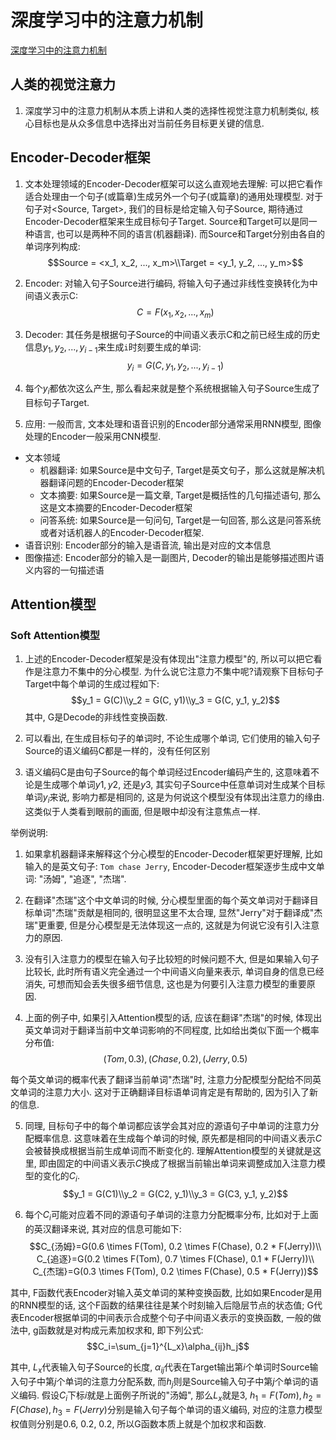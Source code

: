 # 深度学习中的注意力机制
[深度学习中的注意力机制](https://blog.csdn.net/tg229dvt5i93mxaq5a6u/article/details/78422216)


## 人类的视觉注意力
1. 深度学习中的注意力机制从本质上讲和人类的选择性视觉注意力机制类似, 核心目标也是从众多信息中选择出对当前任务目标更关键的信息.

## Encoder-Decoder框架
1. 文本处理领域的Encoder-Decoder框架可以这么直观地去理解: 可以把它看作适合处理由一个句子(或篇章)生成另外一个句子(或篇章)的通用处理模型. 对于句子对<Source, Target>, 我们的目标是给定输入句子Source, 期待通过Encoder-Decoder框架来生成目标句子Target. Source和Target可以是同一种语言, 也可以是两种不同的语言(机器翻译). 而Source和Target分别由各自的单词序列构成:
$$Source = <x_1, x_2, ..., x_m>\\Target = <y_1, y_2, ..., y_m>$$

2. Encoder: 对输入句子Source进行编码, 将输入句子通过非线性变换转化为中间语义表示C:
$$C = F(x_1, x_2, ..., x_m)$$

3. Decoder: 其任务是根据句子Source的中间语义表示C和之前已经生成的历史信息$y_1, y_2, ..., y_{i-1}$来生成`i`时刻要生成的单词:
$$y_i = G(C, y_1, y_2, ..., y_{i-1})$$

4. 每个$y_i$都依次这么产生, 那么看起来就是整个系统根据输入句子Source生成了目标句子Target. 

5. 应用: 一般而言, 文本处理和语音识别的Encoder部分通常采用RNN模型, 图像处理的Encoder一般采用CNN模型.
- 文本领域
  - 机器翻译: 如果Source是中文句子, Target是英文句子，那么这就是解决机器翻译问题的Encoder-Decoder框架
  - 文本摘要: 如果Source是一篇文章, Target是概括性的几句描述语句, 那么这是文本摘要的Encoder-Decoder框架
  - 问答系统: 如果Source是一句问句, Target是一句回答, 那么这是问答系统或者对话机器人的Encoder-Decoder框架.
- 语音识别: Encoder部分的输入是语音流, 输出是对应的文本信息
- 图像描述: Encoder部分的输入是一副图片, Decoder的输出是能够描述图片语义内容的一句描述语

## Attention模型
### Soft Attention模型
1. 上述的Encoder-Decoder框架是没有体现出"注意力模型"的, 所以可以把它看作是注意力不集中的分心模型. 为什么说它注意力不集中呢?请观察下目标句子Target中每个单词的生成过程如下:
$$y_1 = G(C)\\y_2 = G(C, y1)\\y_3 = G(C, y_1, y_2)$$
其中, G是Decode的非线性变换函数.

2. 可以看出, 在生成目标句子的单词时, 不论生成哪个单词, 它们使用的输入句子Source的语义编码C都是一样的，没有任何区别

3. 语义编码C是由句子Source的每个单词经过Encoder编码产生的, 这意味着不论是生成哪个单词$y1, y2$, 还是$y3$, 其实句子Source中任意单词对生成某个目标单词$y_i$来说, 影响力都是相同的, 这是为何说这个模型没有体现出注意力的缘由. 这类似于人类看到眼前的画面, 但是眼中却没有注意焦点一样.

举例说明:
1. 如果拿机器翻译来解释这个分心模型的Encoder-Decoder框架更好理解, 比如输入的是英文句子: `Tom chase Jerry`, Encoder-Decoder框架逐步生成中文单词: "汤姆", "追逐", "杰瑞".

2. 在翻译"杰瑞"这个中文单词的时候, 分心模型里面的每个英文单词对于翻译目标单词"杰瑞"贡献是相同的, 很明显这里不太合理, 显然"Jerry"对于翻译成"杰瑞"更重要, 但是分心模型是无法体现这一点的, 这就是为何说它没有引入注意力的原因.

3. 没有引入注意力的模型在输入句子比较短的时候问题不大, 但是如果输入句子比较长, 此时所有语义完全通过一个中间语义向量来表示, 单词自身的信息已经消失, 可想而知会丢失很多细节信息, 这也是为何要引入注意力模型的重要原因.

4. 上面的例子中, 如果引入Attention模型的话, 应该在翻译"杰瑞"的时候, 体现出英文单词对于翻译当前中文单词影响的不同程度, 比如给出类似下面一个概率分布值:
$$(Tom, 0.3), (Chase, 0.2), (Jerry, 0.5)$$

每个英文单词的概率代表了翻译当前单词"杰瑞"时, 注意力分配模型分配给不同英文单词的注意力大小. 这对于正确翻译目标语单词肯定是有帮助的, 因为引入了新的信息.

5. 同理, 目标句子中的每个单词都应该学会其对应的源语句子中单词的注意力分配概率信息. 这意味着在生成每个单词的时候, 原先都是相同的中间语义表示$C$会被替换成根据当前生成单词而不断变化的. 理解Attention模型的关键就是这里, 即由固定的中间语义表示$C$换成了根据当前输出单词来调整成加入注意力模型的变化的$C_i$.
$$y_1 = G(C1)\\y_2 = G(C2, y_1)\\y_3 = G(C3, y_1, y_2)$$

6. 每个$C_i$可能对应着不同的源语句子单词的注意力分配概率分布, 比如对于上面的英汉翻译来说, 其对应的信息可能如下:
$$C_{汤姆}=G(0.6 \times F(Tom), 0.2 \times F(Chase), 0.2 * F(Jerry))\\
C_{追逐}=G(0.2 \times F(Tom), 0.7 \times F(Chase), 0.1 * F(Jerry))\\
C_{杰瑞}=G(0.3 \times F(Tom), 0.2 \times F(Chase), 0.5 * F(Jerry))$$

其中, F函数代表Encoder对输入英文单词的某种变换函数, 比如如果Encoder是用的RNN模型的话, 这个F函数的结果往往是某个时刻输入后隐层节点的状态值; G代表Encoder根据单词的中间表示合成整个句子中间语义表示的变换函数, 一般的做法中, g函数就是对构成元素加权求和, 即下列公式:
$$C_i=\sum_{j=1}^{L_x}\alpha_{ij}h_j$$

其中, $L_x$代表输入句子Source的长度, $\alpha_{ij}$代表在Target输出第$i$个单词时Source输入句子中第$j$个单词的注意力分配系数, 而$h_j$则是Source输入句子中第$j$个单词的语义编码. 假设$C_i$下标$i$就是上面例子所说的"汤姆", 那么$L_x$就是3, $h_1 = F(Tom), h_2 = F(Chase), h_3 = F(Jerry)$分别是输入句子每个单词的语义编码, 对应的注意力模型权值则分别是0.6, 0.2, 0.2, 所以G函数本质上就是个加权求和函数.
